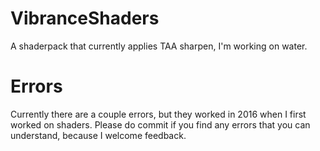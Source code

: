 # VibranceShaders
A shaderpack that currently applies TAA sharpen, I'm working on water.

# Errors
Currently there are a couple errors, but they worked in 2016 when I first worked on shaders.
Please do commit if you find any errors that you can understand, because I welcome feedback.
